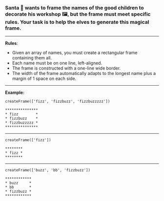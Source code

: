 ### Santa 🎅 wants to frame the names of the good children to decorate his workshop 🖼️, but the frame must meet specific rules. Your task is to help the elves to generate this magical frame.

---

**Rules**:

- Given an array of names, you must create a rectangular frame containing them all.
- Each name must be on one line, left-aligned.
- The frame is constructed with a one-line wide border.
- The width of the frame automatically adapts to the longest name plus a margin of 1 space on each side.

---

**Example:**

`createFrame(['fizz', 'fizzbuzz', 'fizzbuzzzzz'])`

```
***************
* fizz        *
* fizzbuzz    *
* fizzbuzzzzz *
***************
```

---

`createFrame(['fizz'])`

```
********
* fizz *
********
```

---

`createFrame(['buzz', 'bb', 'fizzbuzz'])`

```
************
* buzz     *
* bb       *
* fizzbuzz *
************
```
